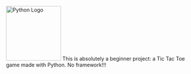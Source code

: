 <img src="https://github.com/user-attachments/assets/d9c56cef-e791-42cd-a6d0-ed8fe1bee655" alt="Python Logo" width="150"/>
This is absolutely a beginner project: a Tic Tac Toe game made with Python. No framework!!!
